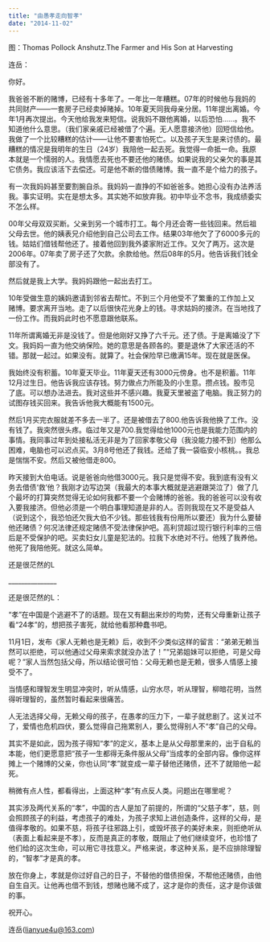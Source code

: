 ```yaml
---
title: "由愚孝走向智孝"
date: "2014-11-02"
---
```


图：Thomas Pollock Anshutz.The Farmer and His Son at Harvesting

连岳：

你好。

我爸爸不断的赌博，已经有十多年了。一年比一年糟糕。07年的时候他与我妈的共同财产——一套房子已经卖掉赌掉。10年夏天同我母亲分居。11年提出离婚。今年1月再次提出。今天他给我发来短信。说我妈不跟他离婚，以后恐怕……。我不知道他什么意思。（我们家亲戚已经被借了个遍。无人愿意接济他）回短信给他。我做了一个比较糟糕的估计——让他不要害怕死亡。以及孩子天生是来讨债的。最糟糕的情况是我明年的生日（24岁）我陪他一起去死。我觉得一命抵一命。我原本就是一个懦弱的人。我情愿去死也不要还他的赌债。如果说我的父亲欠的事是其它债务。我应该活下去偿还。可是他不断的借债赌博。我一直不是个给力的孩子。

有一次我妈妈甚至要割腕自杀。我妈妈一直挣的不如爸爸多。她担心没有办法养活我。事实证明。实在是想太多。其实她不如放弃我。初中毕业不念书，我成绩委实不怎么样。

00年父母双双买断。父亲到另一个城市打工。每个月还会寄一些钱回来。然后祖父母去世。他的姨表兄介绍他到自己公司去工作。结果03年他欠了了6000多元的钱。姑姑们借钱帮他还了。接着他回到我外婆家附近工作。又欠了两万。这次是2006年。07年卖了房子还了欠款。余款给他。然后08年的5月。他告诉我们钱全部没有了。

然后就是我上大学。我妈妈跟他一起出去打工。

10年受做生意的姨妈邀请到邻省去帮忙。不到三个月他受不了繁重的工作加上又赌博。要求离开当地。走了以后很快花光身上的钱。寻求姑妈的接济。在当地找了一份工作。而我妈此时也不愿意跟他联系。

11年所谓离婚无非是没钱了。但是他刚好又挣了六千元。还了债。于是离婚没了下文。我妈妈一直为他交纳保险。她的意思是各顾各的。要是退休了大家还活的不错。那就一起过。如果没有。就算了。社会保险早已缴满15年。现在就是医保。

我始终没有积蓄。10年夏天毕业。11年夏天还有3000元傍身。也不是积蓄。11年12月过生日。他告诉我应该存钱。努力做点力所能及的小生意。攒点钱。股市见了底。可以想办法进去。我对这些并不感兴趣。我夏天里被盗了电脑。我正努力的试图存钱买回来。我告诉他我大概能有1500元。

然后1月买完衣服就差不多去一半了。还是被借去了800.他告诉我他换了工作。没有钱了。我突然很头疼。临过年又是700.我觉得给他1000元也是我能力范围内的事情。我同事过年到处接私活无非是为了回家孝敬父母（我没能力接不到）他那么困难，电脑也可以迟点买。3月8号他还了我钱。还给了我一袋临安小核桃。。我总是惴惴不安。然后又被他借走800。

昨天接到大伯电话。说是爸爸向他借3000元。我只是觉得不安。我到底有没有义务去借债‘救’他？我刚才边写边哭（我最大的本事大概就是逃避跟哭泣了）做了几个最坏的打算突然觉得无论如何我都不要一个会赌博的爸爸。我的爸爸可以没有收入要我接济。但他必须是一个明白事理知道是非的人。否则我现在又不是受益人（说到这个，我恐怕还欠我大伯不少钱。那些钱我有份用所以要还）我为什么要替他还赌债？何况法律还规定赌债不受法律保护吧。高利贷超过现行银行利率的三倍后是不受保护的吧。买卖妇女儿童是犯法的。拉我下水绝对不行。他残了我养他。他死了我陪他死。就这么简单。

还是很茫然的L

\_\_\_\_\_\_\_\_\_\_\_\_\_\_\_

还是很茫然的L：

“孝”在中国是个逃避不了的话题。现在又有翻出来炒的均势，还有父母重新让孩子看“24孝”的，想把孩子害死，就给他看那种蠢书吧。

11月1日，发布《家人无赖也是无赖》后，收到不少类似这样的留言：“弟弟无赖当然可以拒绝，可以他通过父母来索求就没办法了！”“兄弟姐妹可以拒绝，可是父母呢？”家人当然包括父母，所以结论很可怕：父母无赖也是无赖，很多人情感上接受不了。  

当情感和理智发生明显冲突时，听从情感，山穷水尽，听从理智，柳暗花明，当然得听理智的，虽然暂时看起来很痛苦。

人无法选择父母，无赖父母的孩子，在愚孝的压力下，一辈子就悲剧了。这关过不了，爱情也危机四伏，要么觉得自己拖累别人，要么觉得别人不“孝”自己的父母。

其实不是如此，因为孩子得知“孝”的定义，基本上是从父母那里来的，出于自私的本能，他们更愿意把“孩子一生都得无条件服从父母”当成孝的全部内容。像你这样摊上一个赌博的父亲，你也认同“孝”就变成一辈子替他还赌债，还不了就赔他一起死。

稍微有点人性，都看得出，上面这种“孝”有点反人类。问题出在哪里呢？

其实涉及两代关系的“孝”，中国的古人是加了前提的，所谓的“父慈子孝”，慈，则会照顾孩子的利益，考虑孩子的难处，为孩子求知上进创造条件，这样的父母，是值得孝敬的。如果不慈，将孩子往邪路上引，或毁坏孩子的美好未来，则拒绝听从（表面上看起来是不孝），反而是真正的孝敬，既阻止了他们继续变坏，也珍惜了他们给的这次生命，可以用它寻找意义。严格来说，孝这种关系，是不应排除理智的，“智孝”才是真的孝。

放在你身上，孝就是你过好自己的日子，不替他的借债担保，不帮他还赌债，由他自生自灭。让他再也借不到钱，想赌也赌不成了，这才是你的责任，这才是你该做的事。

祝开心。

连岳(lianyue4u@163.com)
